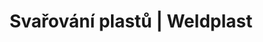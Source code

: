 ---
Link: "file:/Users/vinayakpatel/Downloads/www.weldplast.cz/produkty/svarovani-plastu/deskove-materialy%3Fpg=2"
product_name: "null"
product_id: "null"
title: "Svařování plastů | Weldplast"
product_desc: ""
product_specs: ""
product_downloads: ""
href: ""
accessories: ""
similar_products: ""
---